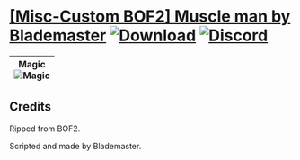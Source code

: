 # [\[Misc-Custom BOF2\] Muscle man by Blademaster](https://github.com/Klokinator/FE-Repo/tree/main/Battle%20Animations/Bards,%20Dancers,%20Suppliers,%20Misc/%5BMisc-Custom%20BOF2%5D%20Muscle%20man%20by%20Blademaster) [![Download](https://img.shields.io/badge/Download--red?style=social&logo=github)](https://minhaskamal.github.io/DownGit/#/home?url=https://github.com/Klokinator/FE-Repo/tree/main/Battle%20Animations/Bards,%20Dancers,%20Suppliers,%20Misc/%5BMisc-Custom%20BOF2%5D%20Muscle%20man%20by%20Blademaster) [![Discord](https://img.shields.io/badge/Discord--blue?style=social&logo=discord)](https://discord.gg/C7VNGnyTPA)

| <b>Magic</b><br/><img alt="Magic" src="https://raw.githubusercontent.com/Klokinator/FE-Repo/main/Battle%20Animations/Bards,%20Dancers,%20Suppliers,%20Misc/%5BMisc-Custom%20BOF2%5D%20Muscle%20man%20by%20Blademaster/6.%20Magic/Magic.gif"/> |
| :---: |

## Credits

Ripped from BOF2.

Scripted and made by Blademaster.

